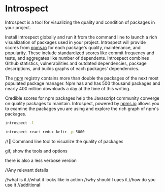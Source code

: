 # Introspect

Introspect is a tool for visualizing the quality and condition of packages in your project.

Install Introspect globally and run it from the command line to launch a rich visualization of packages used in your project. Introspect will provide scores from [npms.io](https://npms.io/) for each package's quality, maintenance, and popularity. These include standardized scores like commit frequency and tests, and aggregates like number of dependents. Introspect combines Github statistics, vulnerabilities and outdated dependencies, package descriptions, and builds graphs of each packages' dependencies.

The [npm](https://www.npmjs.com/) registry contains more than double the packages of the next most populated package manager. Npm has and has 500 thousand packages and nearly 400 million downloads a day at the time of this writing.

Credible scores for npm packages help the Javascript community converge on quality packages to maintain. Introspect, powered by [npms.io](https://npms.io/) allows you to examine the packages you are using and explore the rich graph of npm's packages.

```bash
introspect -l
```

```bash
introspect react redux kefir -p 5000
```

//:mag_right: Command line tool to visualize the quality of packages



gif, show the tools and options

there is also a less verbose version


//Any relevant details

//what is it
//what it looks like in action
//why should I uaes it
//how do you use it
//additional
